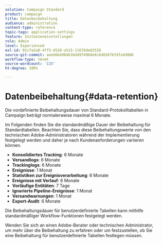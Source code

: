 ```yaml
---
solution: Campaign Standard
product: campaign
title: Datenbeibehaltung
audience: administration
content-type: reference
topic-tags: application-settings
feature: Instanzeneinstellungen
role: Admin
level: Experienced
exl-id: 01cfa2a0-4ff5-4520-a515-11676de82528
source-git-commit: aeeb6b4984b3bdd974960e8c6403876fdfedd886
workflow-type: tm+mt
source-wordcount: '133'
ht-degree: 100%

---
```


# Datenbeibehaltung{#data-retention}

Die vordefinierte Beibehaltungsdauer von Standard-Protokolltabellen in Campaign beträgt normalerweise maximal 6 Monate.

Im Folgenden finden Sie die standardmäßige Dauer der Beibehaltung für Standardtabellen. Beachten Sie, dass diese Beibehaltungswerte von den technischen Adobe-Administratoren während der Implementierung festgelegt werden und daher je nach Kundenanforderungen variieren können.

* **Konsolidiertes Tracking**: 6 Monate
* **Versandlogs**: 6 Monate
* **Trackinglogs**: 6 Monate
* **Ereignisse**: 1 Monat
* **Statistiken zur Ereignisverarbeitung**: 6 Monate
* **Ereignisse mit Verlauf**: 6 Monate
* **Vorläufige Entitäten**: 7 Tage
* **Ignorierte Pipeline-Ereignisse**: 1 Monat
* **Versandwarnungen**: 1 Monat
* **Export-Audit**: 6 Monate

Die Beibehaltungsdauer für benutzerdefinierte Tabellen kann mithilfe standardmäßiger Workflow-Funktionen festgelegt werden.

Wenden Sie sich an einen Adobe-Berater oder technischen Administrator, um mehr über die Beibehaltung zu erfahren oder um festzustellen, ob Sie eine Beibehaltung für benutzerdefinierte Tabellen festlegen müssen.

